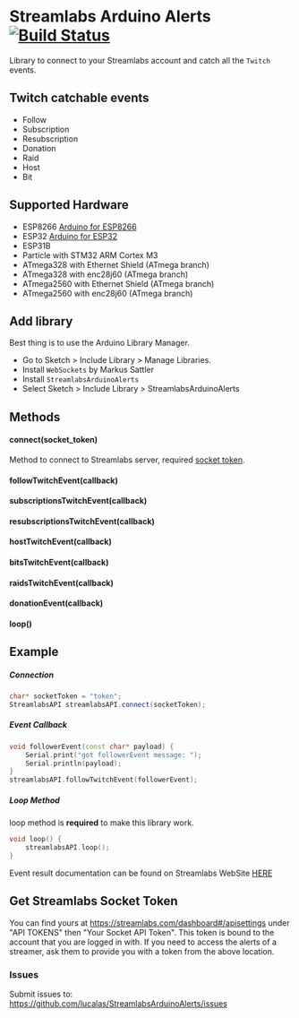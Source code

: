 
# Streamlabs Arduino Alerts [![Build Status](https://travis-ci.com/lucalas/StreamlabsArduinoAlerts.svg?branch=master)](https://travis-ci.com/lucalas/StreamlabsArduinoAlerts)
Library to connect to your Streamlabs account and catch all the `Twitch` events.

## Twitch catchable events

 - Follow
 - Subscription
 - Resubscription
 - Donation
 - Raid
 - Host
 - Bit

## Supported Hardware
 - ESP8266 [Arduino for ESP8266](https://github.com/esp8266/Arduino/)
 - ESP32 [Arduino for ESP32](https://github.com/espressif/arduino-esp32)
 - ESP31B
 - Particle with STM32 ARM Cortex M3
 - ATmega328 with Ethernet Shield (ATmega branch)
 - ATmega328 with enc28j60 (ATmega branch)
 - ATmega2560 with Ethernet Shield (ATmega branch)
 - ATmega2560 with enc28j60 (ATmega branch)
 
## Add library
Best thing is to use the Arduino Library Manager.

- Go to Sketch > Include Library > Manage Libraries.
- Install `WebSockets` by Markus Sattler
- Install `StreamlabsArduinoAlerts`
- Select Sketch > Include Library > StreamlabsArduinoAlerts

## Methods
#### connect(socket_token)
Method to connect to Streamlabs server, required [socket token](#get-streamlabs-socket-token).

#### followTwitchEvent(callback)
#### subscriptionsTwitchEvent(callback)
#### resubscriptionsTwitchEvent(callback)
#### hostTwitchEvent(callback)
#### bitsTwitchEvent(callback)
#### raidsTwitchEvent(callback)
#### donationEvent(callback)
#### loop()

## Example
##### Connection
```c++
char* socketToken = "token";
StreamlabsAPI streamlabsAPI.connect(socketToken);
```
##### Event Callback
```c++
void followerEvent(const char* payload) {
	Serial.print("got followerEvent message: ");
	Serial.println(payload);
}
streamlabsAPI.followTwitchEvent(followerEvent);
```

##### Loop Method
loop method is **required** to make this library work.
```c++
void loop() {
    streamlabsAPI.loop();
}
```


Event result documentation can be found on Streamlabs WebSite [HERE](https://dev.streamlabs.com/docs/socket-api)

## Get Streamlabs Socket Token
You can find yours at https://streamlabs.com/dashboard#/apisettings under "API TOKENS" then "Your Socket API Token". This token is bound to the account that you are logged in with. If you need to access the alerts of a streamer, ask them to provide you with a token from the above location.

### Issues ###
Submit issues to: https://github.com/lucalas/StreamlabsArduinoAlerts/issues